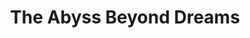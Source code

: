---
authors: Peter F. Hamilton
title: The Abyss Beyond Dreams
series: Commonwealth&colon; Chronicle of the Fallers
series_number: 1
narrators: John Lee
vibe:
summary:
rating: 👍
finished: 2024-11-16
year: 2024
---